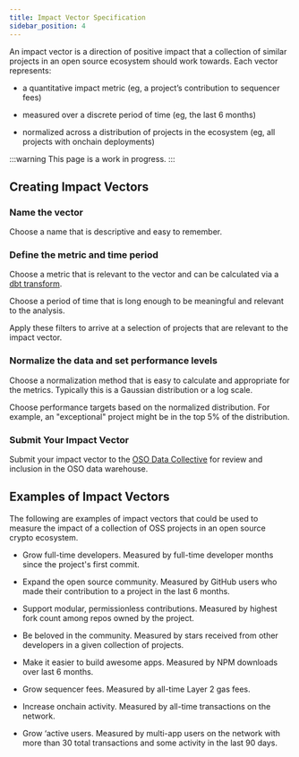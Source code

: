 ```yaml
---
title: Impact Vector Specification
sidebar_position: 4
---
```


An impact vector is a direction of positive impact that a collection of similar projects in an open source ecosystem should work towards. Each vector represents:

- a quantitative impact metric (eg, a project’s contribution to sequencer fees)

- measured over a discrete period of time (eg, the last 6 months)

- normalized across a distribution of projects in the ecosystem (eg, all projects with onchain deployments)

:::warning
This page is a work in progress.
:::

## Creating Impact Vectors

### Name the vector

Choose a name that is descriptive and easy to remember.

### Define the metric and time period

Choose a metric that is relevant to the vector and can be calculated via a [dbt transform](./../contribute/dbt-transforms).

Choose a period of time that is long enough to be meaningful and relevant to the analysis.

Apply these filters to arrive at a selection of projects that are relevant to the impact vector.

### Normalize the data and set performance levels

Choose a normalization method that is easy to calculate and appropriate for the metrics. Typically this is a Gaussian distribution or a log scale.

Choose performance targets based on the normalized distribution. For example, an "exceptional" project might be in the top 5% of the distribution.

### Submit Your Impact Vector

Submit your impact vector to the [OSO Data Collective](https://www.opensource.observer/data-collective) for review and inclusion in the OSO data warehouse.

## Examples of Impact Vectors

The following are examples of impact vectors that could be used to measure the impact of a collection of OSS projects in an open source crypto ecosystem.

- Grow full-time developers. Measured by full-time developer months since the project's first commit.

- Expand the open source community. Measured by GitHub users who made their contribution to a project in the last 6 months.

- Support modular, permissionless contributions. Measured by highest fork count among repos owned by the project.

- Be beloved in the community. Measured by stars received from other developers in a given collection of projects.

- Make it easier to build awesome apps. Measured by NPM downloads over last 6 months.

- Grow sequencer fees. Measured by all-time Layer 2 gas fees.

- Increase onchain activity. Measured by all-time transactions on the network.

- Grow ‘active users. Measured by multi-app users on the network with more than 30 total transactions and some activity in the last 90 days.
